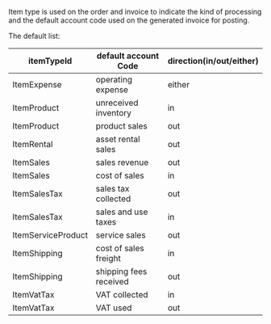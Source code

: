 Item type is used on the order and invoice to indicate the kind of processing and the default account code used on the generated invoice for posting.

The default list:

|   itemTypeId  |   default account Code  |   direction(in/out/either)  |  
|  -------- | --------  | -------- |
|  ItemExpense |  operating expense |  either |  
|  ItemProduct |  unreceived inventory |  in |  
|  ItemProduct |  product sales |  out |  
|  ItemRental |  asset rental sales |  out |  
|  ItemSales |  sales revenue |  out |  
|  ItemSales |  cost of sales |  in |  
|  ItemSalesTax |  sales tax collected |  out |  
|  ItemSalesTax |  sales and use taxes |  in |  
|  ItemServiceProduct |  service sales |  out |  
|  ItemShipping |  cost of sales freight |  in |  
|  ItemShipping |  shipping fees received |  out |  
|  ItemVatTax |  VAT collected |  in |  
|  ItemVatTax |  VAT used |  out |  



